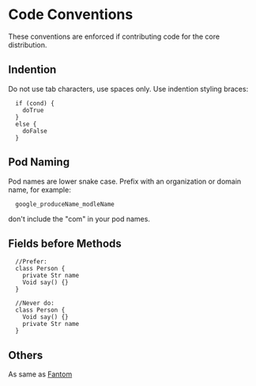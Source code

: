 
Code Conventions
======
These conventions are enforced if contributing code for the core distribution.

Indention
------
Do not use tab characters, use spaces only.
Use indention styling braces:
```
  if (cond) {
    doTrue
  }
  else {
    doFalse
  }
```

Pod Naming
------
Pod names are lower snake case.
Prefix with an organization or domain name, for example:
```
  google_produceName_modleName
```
don't include the "com" in your pod names.


Fields before Methods
-------
```
  //Prefer:
  class Person {
    private Str name
    Void say() {}
  }

  //Never do:
  class Person {
    Void say() {}
    private Str name
  }
```

Others
-----
As same as [Fantom](http://fantom.org/doc/docLang/Conventions)


